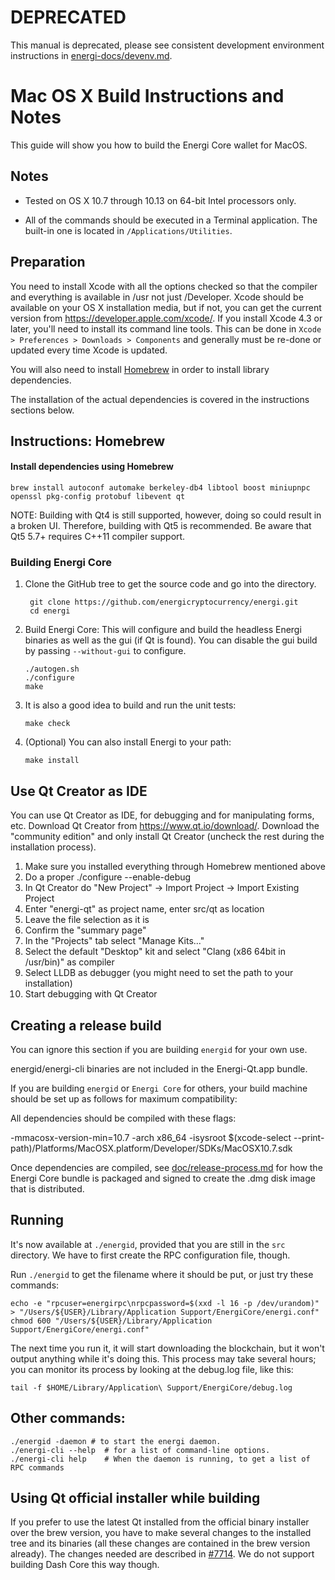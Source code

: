 DEPRECATED
==========

This manual is deprecated, please see consistent development environment
instructions in [energi-docs/devenv.md](../energi-docs/devenv.md).

Mac OS X Build Instructions and Notes
====================================
This guide will show you how to build the Energi Core wallet for MacOS.

Notes
-----

* Tested on OS X 10.7 through 10.13 on 64-bit Intel processors only.

* All of the commands should be executed in a Terminal application. The
built-in one is located in `/Applications/Utilities`.

Preparation
-----------

You need to install Xcode with all the options checked so that the compiler
and everything is available in /usr not just /Developer. Xcode should be
available on your OS X installation media, but if not, you can get the
current version from https://developer.apple.com/xcode/. If you install
Xcode 4.3 or later, you'll need to install its command line tools. This can
be done in `Xcode > Preferences > Downloads > Components` and generally must
be re-done or updated every time Xcode is updated.

You will also need to install [Homebrew](http://brew.sh) in order to install library
dependencies.

The installation of the actual dependencies is covered in the instructions
sections below.

Instructions: Homebrew
----------------------

#### Install dependencies using Homebrew

    brew install autoconf automake berkeley-db4 libtool boost miniupnpc openssl pkg-config protobuf libevent qt

NOTE: Building with Qt4 is still supported, however, doing so could result in a broken UI. Therefore, building with Qt5 is recommended. Be aware that Qt5 5.7+ requires C++11 compiler support.

### Building Energi Core

1. Clone the GitHub tree to get the source code and go into the directory.

        git clone https://github.com/energicryptocurrency/energi.git
        cd energi

2.  Build Energi Core:
    This will configure and build the headless Energi binaries as well as the gui (if Qt is found).
    You can disable the gui build by passing `--without-gui` to configure.

        ./autogen.sh
        ./configure
        make

3.  It is also a good idea to build and run the unit tests:

        make check

4.  (Optional) You can also install Energi to your path:

        make install

Use Qt Creator as IDE
------------------------
You can use Qt Creator as IDE, for debugging and for manipulating forms, etc.
Download Qt Creator from https://www.qt.io/download/. Download the "community edition" and only install Qt Creator (uncheck the rest during the installation process).

1. Make sure you installed everything through Homebrew mentioned above
2. Do a proper ./configure --enable-debug
3. In Qt Creator do "New Project" -> Import Project -> Import Existing Project
4. Enter "energi-qt" as project name, enter src/qt as location
5. Leave the file selection as it is
6. Confirm the "summary page"
7. In the "Projects" tab select "Manage Kits..."
8. Select the default "Desktop" kit and select "Clang (x86 64bit in /usr/bin)" as compiler
9. Select LLDB as debugger (you might need to set the path to your installation)
10. Start debugging with Qt Creator

Creating a release build
------------------------
You can ignore this section if you are building `energid` for your own use.

energid/energi-cli binaries are not included in the Energi-Qt.app bundle.

If you are building `energid` or `Energi Core` for others, your build machine should be set up
as follows for maximum compatibility:

All dependencies should be compiled with these flags:

 -mmacosx-version-min=10.7
 -arch x86_64
 -isysroot $(xcode-select --print-path)/Platforms/MacOSX.platform/Developer/SDKs/MacOSX10.7.sdk

Once dependencies are compiled, see [doc/release-process.md](release-process.md) for how the Energi Core
bundle is packaged and signed to create the .dmg disk image that is distributed.

Running
-------

It's now available at `./energid`, provided that you are still in the `src`
directory. We have to first create the RPC configuration file, though.

Run `./energid` to get the filename where it should be put, or just try these
commands:

    echo -e "rpcuser=energirpc\nrpcpassword=$(xxd -l 16 -p /dev/urandom)" > "/Users/${USER}/Library/Application Support/EnergiCore/energi.conf"
    chmod 600 "/Users/${USER}/Library/Application Support/EnergiCore/energi.conf"

The next time you run it, it will start downloading the blockchain, but it won't
output anything while it's doing this. This process may take several hours;
you can monitor its process by looking at the debug.log file, like this:

    tail -f $HOME/Library/Application\ Support/EnergiCore/debug.log

Other commands:
-------

    ./energid -daemon # to start the energi daemon.
    ./energi-cli --help  # for a list of command-line options.
    ./energi-cli help    # When the daemon is running, to get a list of RPC commands

Using Qt official installer while building
------------------------------------------

If you prefer to use the latest Qt installed from the official binary
installer over the brew version, you have to make several changes to
the installed tree and its binaries (all these changes are contained
in the brew version already). The changes needed are described in
[#7714](https://github.com/bitcoin/bitcoin/issues/7714). We do not
support building Dash Core this way though.
